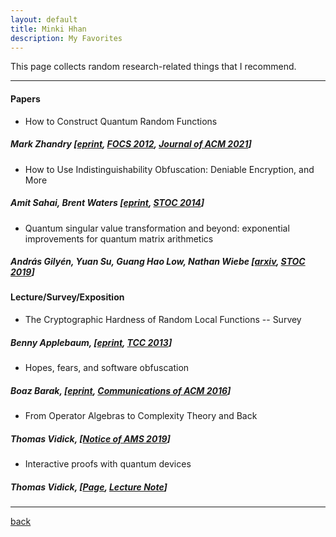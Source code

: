 ```yaml
---
layout: default
title: Minki Hhan
description: My Favorites
---
```


This page collects random research-related things that I recommend.

* * *

#### Papers
- How to Construct Quantum Random Functions
##### Mark Zhandry [[eprint](https://eprint.iacr.org/2012/182), [FOCS 2012](https://ieeexplore.ieee.org/document/6375347), [Journal of ACM 2021](https://dl.acm.org/doi/fullHtml/10.1145/3450745)]
- How to Use Indistinguishability Obfuscation: Deniable Encryption, and More
##### Amit Sahai, Brent Waters [[eprint](https://eprint.iacr.org/2013/454), [STOC 2014](https://dl.acm.org/doi/10.1145/2591796.2591825)]
- Quantum singular value transformation and beyond: exponential improvements for quantum matrix arithmetics
##### András Gilyén, Yuan Su, Guang Hao Low, Nathan Wiebe [[arxiv](https://arxiv.org/abs/1806.01838), [STOC 2019](https://dl.acm.org/doi/10.1145/3313276.3316366)]


#### Lecture/Survey/Exposition
- The Cryptographic Hardness of Random Local Functions -- Survey   
##### Benny Applebaum, [[eprint](https://eprint.iacr.org/2015/165), [TCC 2013](https://link.springer.com/chapter/10.1007/978-3-642-36594-2_33)]
- Hopes, fears, and software obfuscation   
##### Boaz Barak, [[eprint](https://eprint.iacr.org/2016/210), [Communications of ACM 2016](https://dl.acm.org/doi/10.1145/2757276)]
- From Operator Algebras to Complexity Theory and Back 
##### Thomas Vidick, [[Notice of AMS 2019](https://www.ams.org/journals/notices/201910/rnoti-p1618.pdf)]
- Interactive proofs with quantum devices 
##### Thomas Vidick, [[Page](http://users.cms.caltech.edu/~vidick/teaching/fsmp/), [Lecture Note](http://users.cms.caltech.edu/~vidick/teaching/fsmp/fsmp.pdf)]


* * *

[back](./)
